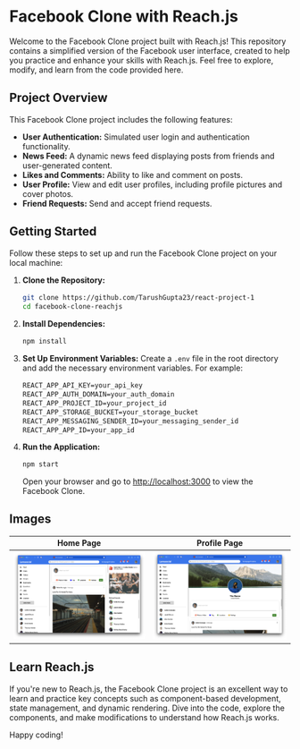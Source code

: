 # Facebook Clone with Reach.js

Welcome to the Facebook Clone project built with Reach.js! This repository contains a simplified version of the Facebook user interface, created to help you practice and enhance your skills with Reach.js. Feel free to explore, modify, and learn from the code provided here.

## Project Overview

This Facebook Clone project includes the following features:

- **User Authentication:** Simulated user login and authentication functionality.
- **News Feed:** A dynamic news feed displaying posts from friends and user-generated content.
- **Likes and Comments:** Ability to like and comment on posts.
- **User Profile:** View and edit user profiles, including profile pictures and cover photos.
- **Friend Requests:** Send and accept friend requests.

## Getting Started

Follow these steps to set up and run the Facebook Clone project on your local machine:

1. **Clone the Repository:**
   ```bash
   git clone https://github.com/TarushGupta23/react-project-1
   cd facebook-clone-reachjs
   ```

2. **Install Dependencies:**
   ```bash
   npm install
   ```

3. **Set Up Environment Variables:**
   Create a `.env` file in the root directory and add the necessary environment variables. For example:
   ```
   REACT_APP_API_KEY=your_api_key
   REACT_APP_AUTH_DOMAIN=your_auth_domain
   REACT_APP_PROJECT_ID=your_project_id
   REACT_APP_STORAGE_BUCKET=your_storage_bucket
   REACT_APP_MESSAGING_SENDER_ID=your_messaging_sender_id
   REACT_APP_APP_ID=your_app_id
   ```

4. **Run the Application:**
   ```bash
   npm start
   ```
   Open your browser and go to [http://localhost:3000](http://localhost:3000) to view the Facebook Clone.

## Images

| Home Page | Profile Page |
| ----- | ----- |
| ![img1](https://github.com/TarushGupta23/storage/blob/main/reactJs/reactJsHome.png) | ![img1](https://github.com/TarushGupta23/storage/blob/main/reactJs/reactJsProfile.png) |

## Learn Reach.js

If you're new to Reach.js, the Facebook Clone project is an excellent way to learn and practice key concepts such as component-based development, state management, and dynamic rendering. Dive into the code, explore the components, and make modifications to understand how Reach.js works.

Happy coding!
